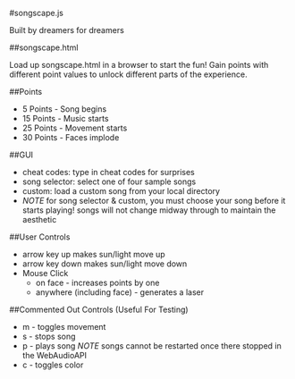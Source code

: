 #songscape.js

Built by dreamers for dreamers

##songscape.html

Load up songscape.html in a browser to start the fun!
Gain points with different point values to unlock different parts of the experience.

##Points
+ 5 Points - Song begins
+ 15 Points - Music starts
+ 25 Points - Movement starts
+ 30 Points - Faces implode

##GUI
+ cheat codes: type in cheat codes for surprises
+ song selector: select one of four sample songs
+ custom: load a custom song from your local directory
+ *NOTE* for song selector & custom, you must choose your song before it starts playing! songs will not change midway through to maintain the aesthetic

##User Controls

+ arrow key up makes sun/light move up
+ arrow key down makes sun/light move down
+ Mouse Click
  + on face - increases points by one
  + anywhere (including face) - generates a laser

##Commented Out Controls (Useful For Testing)
+ m - toggles movement
+ s - stops song
+ p - plays song *NOTE* songs cannot be restarted once there stopped in the WebAudioAPI
+ c - toggles color
